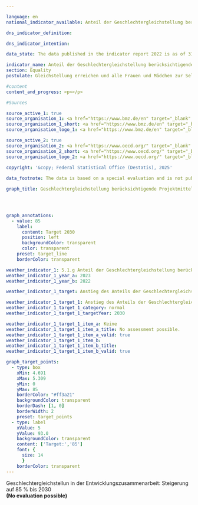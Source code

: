 ```yaml
---

language: en        
national_indicator_available: Anteil der Geschlechtergleichstellung berücksichtigenden Projektmittel in der deutschen Entwicklungszusammenarbeit        

dns_indicator_definition:         

dns_indicator_intention:         

data_state: The data published in the indicator report 2022 is as of 31 October 2022. The data shown on this platform is updated regularly, so that more current data may be available online than published in the <a href="https://dns-indikatoren.de/assets/Publikationen/Indikatorenberichte/2022.pdf">indicator report 2022</a>.        

indicator_name: Anteil der Geschlechtergleichstellung berücksichtigenden Projektmittel in der deutschen Entwicklungszusammenarbeit        
section: Equality        
postulate: Gleichstellung erreichen und alle Frauen und Mädchen zur Selbstbestimmung befähigen        

#content         
content_and_progress: <p></p>                

#Sources        

source_active_1: true
source_organisation_1: <a href="https://www.bmz.de/en" target="_blank" onclick="return confirm_alert('the Federal Ministry for Economic Cooperation and Development', 'En')">Federal Ministry for Economic Cooperation and Development</a>
source_organisation_1_short: <a href="https://www.bmz.de/en" target="_blank" onclick="return confirm_alert('the Federal Ministry for Economic Cooperation and Development', 'En')">Federal Ministry for Economic Cooperation and Development</a>
source_organisation_logo_1: <a href="https://www.bmz.de/en" target="_blank" onclick="return confirm_alert('the Federal Ministry for Economic Cooperation and Development', 'En')"><img src="https://dnsTestEnvironment.github.io/site/public/OrgImgEn/bmz.png" alt="Federal Ministry for Economic Cooperation and Development" title=" Click here to visit the homepage of the organizationFederal Ministry for Economic Cooperation and Development" style="height:60px; width:148px; border:transparent"/></a>

source_active_2: true
source_organisation_2: <a href="https://www.oecd.org/" target="_blank" onclick="return confirm_alert('the Organisation for Economic Co-operation and Development', 'En')">Organisation for Economic Co-operation and Development</a>
source_organisation_2_short: <a href="https://www.oecd.org/" target="_blank" onclick="return confirm_alert('the Organisation for Economic Co-operation and Development', 'En')">Organisation for Economic Co-operation and Development</a>
source_organisation_logo_2: <a href="https://www.oecd.org/" target="_blank" onclick="return confirm_alert('the Organisation for Economic Co-operation and Development', 'En')"><img src="https://dnsTestEnvironment.github.io/site/public/OrgImgEn/oecd.png" alt="Organisation for Economic Co-operation and Development" title=" Click here to visit the homepage of the organizationOrganisation for Economic Co-operation and Development" style="height:60px; width:148px; border:transparent"/></a>
        
copyright: '&copy; Federal Statistical Office (Destatis), 2025'        

data_footnote: The data is based on a special evaluation and is not publicly available.        

graph_title: Geschlechtergleichstellung berücksichtigende Projektmittel in der deutschen Entwicklungszusammenarbeit        

        


graph_annotations:
  - value: 85
    label:
      content: Target 2030
      position: left
      backgroundColor: transparent
      color: transparent
    preset: target_line
    borderColor: transparent                        

weather_indicator_1: 5.1.g Anteil der Geschlechtergleichstellung berücksichtigenden Projektmittel in der deutschen Entwicklungszusammenarbeit
weather_indicator_1_year_a: 2023
weather_indicator_1_year_b: 2022

weather_indicator_1_target: Anstieg des Anteils der Geschlechtergleichstellung berücksichtigenden Projektmittel in der deutschen Entwicklungszusammenarbeit bis 2030&nbsp;auf ab dann mindestens 85&nbsp;Prozent

weather_indicator_1_target_1: Anstieg des Anteils der Geschlechtergleichstellung berücksichtigenden Projektmittel in der deutschen Entwicklungszusammenarbeit bis 2030&nbsp;auf ab dann mindestens 85&nbsp;Prozent
weather_indicator_1_target_1_category: normal
weather_indicator_1_target_1_targetYear: 2030

weather_indicator_1_target_1_item_a: Keine
weather_indicator_1_target_1_item_a_title: No assessment possible.
weather_indicator_1_target_1_item_a_valid: true
weather_indicator_1_target_1_item_b: 
weather_indicator_1_target_1_item_b_title: 
weather_indicator_1_target_1_item_b_valid: true        

graph_target_points:
  - type: box
    xMin: 4.691
    xMax: 5.309
    yMin: 0
    yMax: 85
    borderColor: "#ff3a21"
    backgroundColor: transparent
    borderDash: [1, 0]
    borderWidth: 2
    preset: target_points
  - type: label
    xValue: 5
    yValue: 93.0
    backgroundColor: transparent
    content: ['Target:','85']
    font: {
      size: 14
      }
    borderColor: transparent        
---
```



<div>
  <div class="my-header">
    <label class="default">Geschlechtergleichstellun in der Entwicklungszusammenarbeit: Steigerung auf 85&nbsp;% bis 2030
    </label>
  </div>
</div>
<div class="my-header-note">
  <label class="default"><b>(No evaluation possible)
  </b></label>
</div>